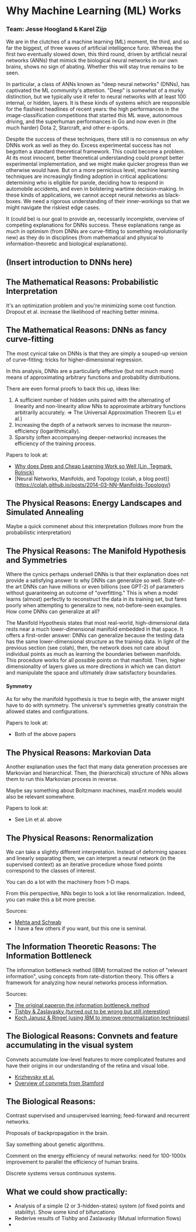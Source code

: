 # Why Machine Learning (ML) Works
### Team: Jesse Hoogland & Karel Zijp

We are in the clutches of a machine learning (ML)
moment, the third, and so far the biggest, of three waves of
artificial intelligence furor. Whereas the first two eventually slowed
down, this third round, driven by artificial neural networks (ANNs)
that mimick the biological neural networks in our own brains, shows no
sign of abating. Whether this will stay true remains to be seen.

In particular, a class of ANNs known as "deep neural networks" (DNNs),
has captivated the ML community's attention. "Deep" is somewhat of a
murky distinction, but we typically use it refer to neural networks
with at least 100 internal, or hidden, layers. It is these kinds of
systems which are responsible for the flashiest headlines of recent
years: the high performances in the image-classification competitions
that started this ML wave, autonomous driving, and the superhuman
performances in Go and now even in (the much harder) Dota 2,
Starcraft, and other e-sports.

Despite the success of these techniques, there still is no consensus
on *why* DNNs work as well as they do. Excess experimental success
has not begotten a standard  theoretical framework.
This could become a problem. At its most innocent,
better theoretical understanding could prompt better experimental
implementation, and we might make quicker progress than we otherwise
would have. But on a more pernicious level, machine learning
techniques are increasingly finding adoption in critical applications:
determining who is eligible for parole, deciding how to respond in
automobile accidents, and even in bolstering wartime decision-making.
In these kinds of applications, we cannot accept neural networks as
black-boxes. We need a rigorous understanding of their inner-workings so
that we might navigate the riskiest edge cases.

It (could be) is our goal to provide an, necessarily incomplete, overview
of competing explanations for DNNs success. These explanations range
as much in optimism (from DNNs are curve-fitting to something
revolutionarily new) as they do in disciplines (from mathematical and
physical to information-theoretic and biological explanations).

## (Insert introduction to DNNs here)

## The Mathematical Reasons: Probabilistic Interpretation

It's an optimization problem and you're minimizing some cost
function. Dropout et al. increase the likelihood of reaching better minima.

## The Mathematical Reasons: DNNs as fancy curve-fitting

The most cynical take on DNNs is that they are simply a souped-up
version of curve-fitting: tricks for higher-dimensional regression.

In this analysis, DNNs are a particularly effective (but not much
more) means of approximating arbitrary functions and probability
distributions.

There are even formal proofs to back this up, ideas like:
1. A sufficient number of hidden units paired with the alternating of
   linearity and non-linearity allow NNs to approximate arbitrary
   functions arbitrarily accurately.
   => The Universal Approximation Theorem (Lu et al.)
2. Increasing the depth of a network serves to increase the
   neuron-efficiency (logarithmically).
3. Sparsity (often accompanying deeper-networks) increases the
   efficiency of the training process.

Papers to look at:
- [Why does Deep and Cheap Learning Work so Well (Lin, Tegmark,
  Rolnick)](https://arxiv.org/pdf/1608.08225.pdf)
- [Neural Networks, Manifolds, and Topology (colah, a blog post)]
  (https://colah.github.io/posts/2014-03-NN-Manifolds-Topology/)

## The Physical Reasons: Energy Landscapes and Simulated Annealing

Maybe a quick commenet about this interpretation (follows more from
the probabilistic interpretation)

## The Physical Reasons: The Manifold Hypothesis and Symmetries

Where the cynics perhaps undersell DNNs is that their explanation does
not provide a satisfying answer to why DNNs can generalize so well.
State-of-the art DNNs can have millions or even billions (see GPT-2)
of parameters without guaranteeing an outcome of "overfitting."
This is when a model learns (almost) perfectly to reconstruct the data
in its training set, but fares poorly when attempting to generalize to
new, not-before-seen examples. How come DNNs can generalize at all?

The Manifold Hypothesis states that most real-world, high-dimensional
data rests near a much lower-dimensional manifold embedded in that
space. It offers a first-order answer: DNNs can generalize
because the testing data has the same lower-dimensional structure as
the training data. In light of the previous section (see colah), then,
the network does not care about individual points as much as learning
the boundaries between manifolds. This procedure works for all
possible points on that manifold. Then, higher dimensionality of
layers gives us more directions in which we can distort and manipulate
the space and ultimately draw satisfactory boundaries.

#### Symmetry
As for why the manifold hypothesis is true to begin with, the answer
might have to do with symmetry. The universe's symmetries greatly
constrain the allowed states and configurations.

Papers to look at:
- Both of the above papers

## The Physical Reasons: Markovian Data

Another explanation uses the fact that many data generation processes
are Markovian and hierarchical. Then, the (hierarchical) structure of
NNs allows them to run this Markovian process in reverse.

Maybe say something about Boltzmann machines, maxEnt models would also
be relevant somewhere.

Papers to look at:
- See Lin et al. above

## The Physical Reasons: Renormalization

We can take a slightly different interpretation. Instead of
deforming spaces and linearly separating them, we can interpret a neural
network (in the supervised context) as an iterative procedure whose
fixed points correspond to the classes of interest.

You can do a lot with the machinery from 1-D maps.

From this perspective, NNs begin to look a lot like
renormalization. Indeed, you can make this a bit more precise.

Sources:
- [Mehta and Schwab](https://arxiv.org/pdf/1410.3831.pdf)
- I have a few others if you want, but this one is seminal.

## The Information Theoretic Reasons: The Information Bottleneck

The information bottleneck method (IBM) formalized the notion of "relevant
information", using concepts from rate-distortion theory. This offers
a framework for analyzing how neural networks process information.

Sources:
- [The original paperon the information bottleneck method](https://arxiv.org/abs/physics/0004057)
- [Tishby & Zaslavasky (turned out to be wrong but still
  interesting)](https://arxiv.org/abs/1503.02406)
- [Koch Janusz & Ringel (using IBM to improve renormalization
  techniques)](https://arxiv.org/abs/1704.06279)

## The Biological Reasons: Convnets and feature accumulating in the visual system

Convnets accumulate low-level features to more complicated features
and have their origins in our understanding of the retina and visual
lobe.

- [Krizhevsky et al.](https://papers.nips.cc/paper/4824-imagenet-classification-with-deep-convolutional-neural-networks.pdf)
- [Overview of convnets from
  Stamford](http://cs231n.github.io/convolutional-networks/)

## The Biological Reasons:

Contrast supervised and unsupervised learning; feed-forward and
recurrent networks.

Proposals of backpropagation in the brain.

Say something about genetic algorithms.

Comment on the energy efficiency of neural networks: need for
100-1000x improvement to parallel the efficiency of human brains.

Discrete systems versus continuous systems.

## What we could show practically:
- Analysis of a simple (2 or 3-hidden-states) system (of fixed points
  and stability). Show some kind of bifurcationo
- Rederive results of Tishby and Zaslavasky (Mutual information flows)
-
